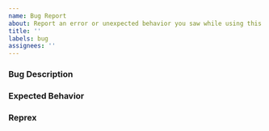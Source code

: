 ```yaml
---
name: Bug Report
about: Report an error or unexpected behavior you saw while using this package
title: ''
labels: bug
assignees: ''
---
```


### Bug Description
<!-- Please briefly describe your problem. -->

### Expected Behavior
<!-- Please detail what output you expect. -->

### Reprex
<!-- 
Please include a minimal reproducible example (AKA a reprex). If you've never
heard of a [reprex](http://reprex.tidyverse.org/) before, start by reading
<https://www.tidyverse.org/help/#reprex>.

```r
# insert reprex here
```
-->
